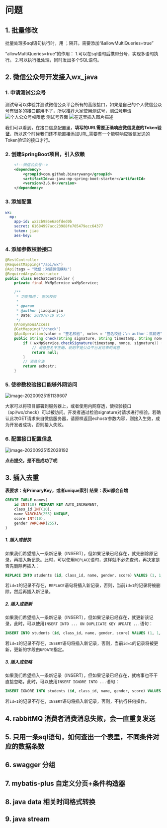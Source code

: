 # 问题



## 1. 批量修改

批量处理多sql语句执行时，用 ；隔开。需要添加“&allowMultiQueries=true”

“allowMultiQueries=true”的作用：
1.可以在sql语句后携带分号，实现多语句执行。
2.可以执行批处理，同时发出多个SQL语句。

## 2. 微信公众号开发接入wx_java

### 1.  申请测试公众号
测试号可以体验并测试微信公众平台所有的高级接口，如果是自己的个人微信公众号有很多的接口都用不了，所以推荐大家使用测试号，[测试号申请](http://mp.weixin.qq.com/debug/cgi-bin/sandbox?t=sandbox/login)
![个人公众号权限低](https://img-blog.csdnimg.cn/20200823091633261.png?x-oss-process=image/watermark,type_ZmFuZ3poZW5naGVpdGk,shadow_10,text_aHR0cHM6Ly9ibG9nLmNzZG4ubmV0L3dlaXhpbl80NDQ5MTkyNw==,size_16,color_FFFFFF,t_70#pic_center)
测试号界面
![在这里插入图片描述](https://img-blog.csdnimg.cn/2020082309200181.png?x-oss-process=image/watermark,type_ZmFuZ3poZW5naGVpdGk,shadow_10,text_aHR0cHM6Ly9ibG9nLmNzZG4ubmV0L3dlaXhpbl80NDQ5MTkyNw==,size_16,color_FFFFFF,t_70#pic_center)

​        我们可以看到，在接口信息配置里，**填写的URL需要正确响应微信发送的Token验证**，所以这个时候我们还不能直接添加URL,需要有一个能够响应微信发送的Token验证的接口才行。

### 2. 创建SpringBoot项目，引入依赖

```xml
	<!--微信公众号-->
    <dependency>
        <groupId>com.github.binarywang</groupId>
        <artifactId>wx-java-mp-spring-boot-starter</artifactId>
        <version>3.6.0</version>
    </dependency>
```

### 3. 添加配置

```yml
wx:  
  mp:
    app-id: wx2cb986e6a6fded0b
    secret: 61684997acc23988fe705479ecc64377
    token: jiao
    aes-key:
```

### 4. 添加参数校验接口

```java
@RestController
@RequestMapping("/api/wx")
@Api(tags = "微信：对接微信模块")
@RequiredArgsConstructor
public class WeChatController {
    private final WxMpService wxMpService;

    /**
     * 功能描述： 签名校验
     *
     * @param
     * @author jiaoqianjin
     * Date: 2020/8/19 9:57
     */
    @AnonymousAccess
    @GetMapping("/check")
    @ApiOperation(value = "签名校验", notes = "签名校验；\n author：焦前进")
    public String check(String signature, String timestamp, String nonce, String echostr) throws Exception {
        if (!wxMpService.checkSignature(timestamp, nonce, signature)) {
            // 消息签名不正确，说明不是公众平台发过来的消息
            return null;
        }
        // 消息合法
        return echostr;
    }
```

### 5.  使参数校验接口能够外网访问

![image-20200925151139607](https://gitee.com/jiao_qianjin/zhishiku/raw/master/img/20200925155427.png)

大家可以将项目部署到服务器上，或者使用内网穿透，使校验接口（api/wx/check）可以被访问。开发者通过检验signature对请求进行校验。若确认此次GET请求来自微信服务器，请原样返回echostr参数内容，则接入生效，成为开发者成功，否则接入失败。

### 6. 配置接口配置信息

![image-20200925152028192](https://gitee.com/jiao_qianjin/zhishiku/raw/master/img/20200925155420.png)

**点击提交，是不是成功了呢**

## 3. 插入去重

**表要求：有PrimaryKey，或者unique索引**
**结果：表id都会自增**

```sql
CREATE TABLE names(
    id INT(10) PRIMARY KEY AUTO_INCREMENT,
    class_id INT(10),
    name VARCHAR(255) UNIQUE,
    score INT(10),
    gender VARCHAR(255),
)
```



##### 1. 插入或替换

如果我们希望插入一条新记录（INSERT），但如果记录已经存在，就先删除原记录，再插入新记录。此时，可以使用`REPLACE`语句，这样就不必先查询，再决定是否先删除再插入：

```sql
REPLACE INTO students (id, class_id, name, gender, score) VALUES (1, 1, '小明', 'F', 99);
```

若`id=1`的记录不存在，`REPLACE`语句将插入新记录，否则，当前`id=1`的记录将被删除，然后再插入新记录。

##### 2. 插入或更新

如果我们希望插入一条新记录（INSERT），但如果记录已经存在，就更新该记录，此时，可以使用`INSERT INTO ... ON DUPLICATE KEY UPDATE ...`语句：

```sql
INSERT INTO students (id, class_id, name, gender, score) VALUES (1, 1, '小明', 'F', 99) ON DUPLICATE KEY UPDATE name='小明', gender='F', score=99;
```

若`id=1`的记录不存在，`INSERT`语句将插入新记录，否则，当前`id=1`的记录将被更新，更新的字段由`UPDATE`指定。

##### 3. 插入或忽略

如果我们希望插入一条新记录（INSERT），但如果记录已经存在，就啥事也不干直接忽略，此时，可以使用`INSERT IGNORE INTO ...`语句：

```sql
INSERT IGNORE INTO students (id, class_id, name, gender, score) VALUES (1, 1, '小明', 'F', 99);
```

若`id=1`的记录不存在，`INSERT`语句将插入新记录，否则，不执行任何操作。

## 4. rabbitMQ 消费者消费消息失败，会一直重复发送



## 5.  只用一条sql语句，如何查出一个表里，不同条件对应的数据条数



## 6. swagger 分组



## 7. mybatis-plus 自定义分页+条件构造器 



## 8.  java data 相关时间格式转换



## 9. java stream







